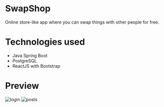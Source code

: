 # SwapShop
Online store-like app where you can swap things with other people for free.
# Technologies used
 - Java Spring Boot
 - PostgreSQL
 - ReactJS with Bootstrap
# Preview
![login](https://user-images.githubusercontent.com/74933056/172941121-61152915-f87a-4531-9d8d-31277cc22e26.jpg)
![posts](https://user-images.githubusercontent.com/74933056/172941158-2f118b84-576d-4c18-be91-bc0a7e913a3f.jpg)
